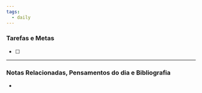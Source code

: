 ```yaml
---
tags:
  - daily
---
```

### Tarefas e Metas

- [ ] 

---
### Notas Relacionadas, Pensamentos do dia e Bibliografia

- 